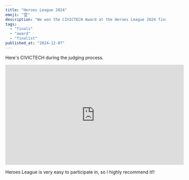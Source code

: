```yaml
---
title: "Heroes League 2024"
emoji: "🏆"
description: "We won the CIVICTECH Award at the Heroes League 2024 finals organized by General Incorporated Association MA."
tags:
  - "finals"
  - "award"
  - "finalist"
published_at: "2024-12-07"
---
```


Here's CIVICTECH during the judging process.

<iframe width="560" height="315" src="https://www.youtube.com/embed/hGjUovMRvUE?si=3dTvY0cn4tn2JTNu&amp;start=2620" title="YouTube video player" frameborder="0" allow="accelerometer; autoplay; clipboard-write; encrypted-media; gyroscope; picture-in-picture; web-share" referrerpolicy="strict-origin-when-cross-origin" allowfullscreen></iframe>

Heroes League is very easy to participate in, so I highly recommend it!!
